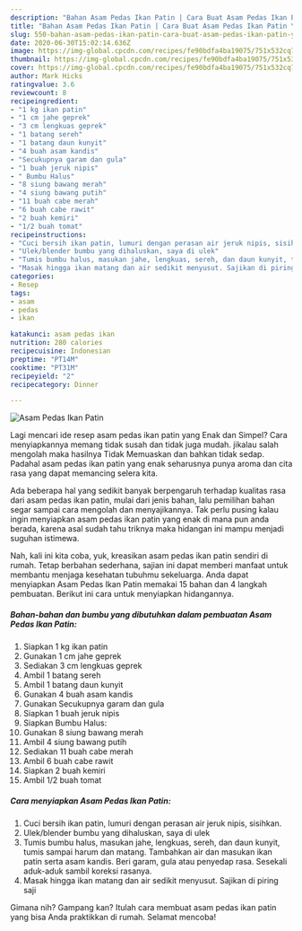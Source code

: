 ```yaml
---
description: "Bahan Asam Pedas Ikan Patin | Cara Buat Asam Pedas Ikan Patin Yang Enak dan Simpel"
title: "Bahan Asam Pedas Ikan Patin | Cara Buat Asam Pedas Ikan Patin Yang Enak dan Simpel"
slug: 550-bahan-asam-pedas-ikan-patin-cara-buat-asam-pedas-ikan-patin-yang-enak-dan-simpel
date: 2020-06-30T15:02:14.636Z
image: https://img-global.cpcdn.com/recipes/fe90bdfa4ba19075/751x532cq70/asam-pedas-ikan-patin-foto-resep-utama.jpg
thumbnail: https://img-global.cpcdn.com/recipes/fe90bdfa4ba19075/751x532cq70/asam-pedas-ikan-patin-foto-resep-utama.jpg
cover: https://img-global.cpcdn.com/recipes/fe90bdfa4ba19075/751x532cq70/asam-pedas-ikan-patin-foto-resep-utama.jpg
author: Mark Hicks
ratingvalue: 3.6
reviewcount: 8
recipeingredient:
- "1 kg ikan patin"
- "1 cm jahe geprek"
- "3 cm lengkuas geprek"
- "1 batang sereh"
- "1 batang daun kunyit"
- "4 buah asam kandis"
- "Secukupnya garam dan gula"
- "1 buah jeruk nipis"
- " Bumbu Halus"
- "8 siung bawang merah"
- "4 siung bawang putih"
- "11 buah cabe merah"
- "6 buah cabe rawit"
- "2 buah kemiri"
- "1/2 buah tomat"
recipeinstructions:
- "Cuci bersih ikan patin, lumuri dengan perasan air jeruk nipis, sisihkan."
- "Ulek/blender bumbu yang dihaluskan, saya di ulek"
- "Tumis bumbu halus, masukan jahe, lengkuas, sereh, dan daun kunyit, tumis sampai harum dan matang. Tambahkan air dan masukan ikan patin serta asam kandis. Beri garam, gula atau penyedap rasa. Sesekali aduk-aduk sambil koreksi rasanya."
- "Masak hingga ikan matang dan air sedikit menyusut. Sajikan di piring saji"
categories:
- Resep
tags:
- asam
- pedas
- ikan

katakunci: asam pedas ikan 
nutrition: 280 calories
recipecuisine: Indonesian
preptime: "PT14M"
cooktime: "PT31M"
recipeyield: "2"
recipecategory: Dinner

---
```



![Asam Pedas Ikan Patin](https://img-global.cpcdn.com/recipes/fe90bdfa4ba19075/751x532cq70/asam-pedas-ikan-patin-foto-resep-utama.jpg)

Lagi mencari ide resep asam pedas ikan patin yang Enak dan Simpel? Cara menyiapkannya memang tidak susah dan tidak juga mudah. jikalau salah mengolah maka hasilnya Tidak Memuaskan dan bahkan tidak sedap. Padahal asam pedas ikan patin yang enak seharusnya punya aroma dan cita rasa yang dapat memancing selera kita.



Ada beberapa hal yang sedikit banyak berpengaruh terhadap kualitas rasa dari asam pedas ikan patin, mulai dari jenis bahan, lalu pemilihan bahan segar sampai cara mengolah dan menyajikannya. Tak perlu pusing kalau ingin menyiapkan asam pedas ikan patin yang enak di mana pun anda berada, karena asal sudah tahu triknya maka hidangan ini mampu menjadi suguhan istimewa.


Nah, kali ini kita coba, yuk, kreasikan asam pedas ikan patin sendiri di rumah. Tetap berbahan sederhana, sajian ini dapat memberi manfaat untuk membantu menjaga kesehatan tubuhmu sekeluarga. Anda dapat menyiapkan Asam Pedas Ikan Patin memakai 15 bahan dan 4 langkah pembuatan. Berikut ini cara untuk menyiapkan hidangannya.

<!--inarticleads1-->

##### Bahan-bahan dan bumbu yang dibutuhkan dalam pembuatan Asam Pedas Ikan Patin:

1. Siapkan 1 kg ikan patin
1. Gunakan 1 cm jahe geprek
1. Sediakan 3 cm lengkuas geprek
1. Ambil 1 batang sereh
1. Ambil 1 batang daun kunyit
1. Gunakan 4 buah asam kandis
1. Gunakan Secukupnya garam dan gula
1. Siapkan 1 buah jeruk nipis
1. Siapkan  Bumbu Halus:
1. Gunakan 8 siung bawang merah
1. Ambil 4 siung bawang putih
1. Sediakan 11 buah cabe merah
1. Ambil 6 buah cabe rawit
1. Siapkan 2 buah kemiri
1. Ambil 1/2 buah tomat




<!--inarticleads2-->

##### Cara menyiapkan Asam Pedas Ikan Patin:

1. Cuci bersih ikan patin, lumuri dengan perasan air jeruk nipis, sisihkan.
1. Ulek/blender bumbu yang dihaluskan, saya di ulek
1. Tumis bumbu halus, masukan jahe, lengkuas, sereh, dan daun kunyit, tumis sampai harum dan matang. Tambahkan air dan masukan ikan patin serta asam kandis. Beri garam, gula atau penyedap rasa. Sesekali aduk-aduk sambil koreksi rasanya.
1. Masak hingga ikan matang dan air sedikit menyusut. Sajikan di piring saji




Gimana nih? Gampang kan? Itulah cara membuat asam pedas ikan patin yang bisa Anda praktikkan di rumah. Selamat mencoba!

